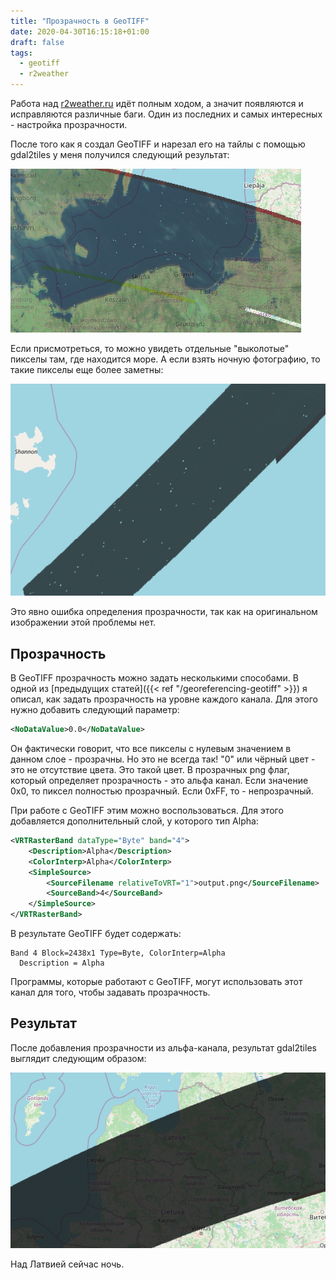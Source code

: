 ```yaml
---
title: "Прозрачность в GeoTIFF"
date: 2020-04-30T16:15:18+01:00
draft: false
tags:
  - geotiff
  - r2weather
---
```


Работа над [r2weather.ru](https://r2weather.ru) идёт полным ходом, а значит появляются и исправляются различные баги. Один из последних и самых интересных - настройка прозрачности.

После того как я создал GeoTIFF и нарезал его на тайлы с помощью gdal2tiles у меня получился следующий результат:

![](img/1.png)

Если присмотреться, то можно увидеть отдельные "выколотые" пикселы там, где находится море. А если взять ночную фотографию, то такие пикселы еще более заметны:

![](img/2.png)

Это явно ошибка определения прозрачности, так как на оригинальном изображении этой проблемы нет.

## Прозрачность

В GeoTIFF прозрачность можно задать несколькими способами. В одной из [предыдущих статей]({{< ref "/georeferencing-geotiff" >}}) я описал, как задать прозрачность на уровне каждого канала. Для этого нужно добавить следующий параметр:

```xml
<NoDataValue>0.0</NoDataValue>
```

Он фактически говорит, что все пикселы с нулевым значением в данном слое - прозрачны. Но это не всегда так! "0" или чёрный цвет - это не отсутствие цвета. Это такой цвет. В прозрачных png флаг, который определяет прозрачность - это альфа канал. Если значение 0x0, то пиксел полностью прозрачный. Если 0xFF, то - непрозрачный.

При работе с GeoTIFF этим можно воспользоваться. Для этого добавляется дополнительный слой, у которого тип Alpha:

```xml
<VRTRasterBand dataType="Byte" band="4">
	<Description>Alpha</Description>
	<ColorInterp>Alpha</ColorInterp>	
	<SimpleSource>
		<SourceFilename relativeToVRT="1">output.png</SourceFilename>
		<SourceBand>4</SourceBand>	
	</SimpleSource>
</VRTRasterBand>
```

В результате GeoTIFF будет содержать:

```
Band 4 Block=2438x1 Type=Byte, ColorInterp=Alpha
  Description = Alpha
```

Программы, которые работают с GeoTIFF, могут использовать этот канал для того, чтобы задавать прозрачность.

## Результат

После добавления прозрачности из альфа-канала, результат gdal2tiles выглядит следующим образом:

![](img/3.png)

Над Латвией сейчас ночь.